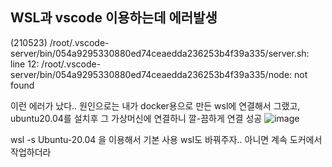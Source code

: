 ## WSL과 vscode 이용하는데 에러발생
(210523)
/root/.vscode-server/bin/054a9295330880ed74ceaedda236253b4f39a335/server.sh: line 12: /root/.vscode-server/bin/054a9295330880ed74ceaedda236253b4f39a335/node: not found

이런 에러가 났다.. 원인으로는 내가 docker용으로 만든 wsl에 연결해서 그랬고, ubuntu20.04를 설치후 그 가상머신에 연결하니 깔-끔하게 연결 성공
![image](https://user-images.githubusercontent.com/57741072/119254406-13e1a700-bbf1-11eb-8ea7-2525c8540b85.png)

wsl -s Ubuntu-20.04 을 이용해서 기본 사용 wsl도 바꿔주자.. 아니면 계속 도커에서 작업하더라
